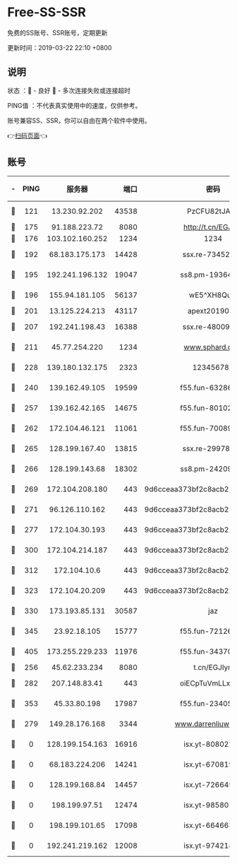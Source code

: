 # Free-SS-SSR

免费的SS账号、SSR账号，定期更新

更新时间：2019-03-22 22:10 +0800

## 说明

状态     ：🙂 - 良好 🙁 - 多次连接失败或连接超时

PING值   ：不代表真实使用中的速度，仅供参考。

账号兼容SS、SSR，你可以自由在两个软件中使用。

👉[扫码页面](https://liesauer.github.io/Free-SS-SSR/)👈

## 账号

|-|PING|服务器|端口|密码|加密方式|区域|
|:----:|:----:|:-----:|-----:|:----:|:----:|:----:|
|🙂|121|13.230.92.202|43538|PzCFU82tJAdZ|aes-256-cfb|JP|
|🙂|175|91.188.223.72|8080|http://t.cn/EGJIyrl|rc4-md5|RU|
|🙂|176|103.102.160.252|1234|1234|rc4-md5|JP|
|🙂|192|68.183.175.173|14428|ssx.re-73452986|aes-256-cfb|US|
|🙂|195|192.241.196.132|19047|ss8.pm-19364994|aes-256-cfb|US|
|🙂|196|155.94.181.105|56137|wE5^XH8Quw|aes-256-cfb|US|
|🙂|201|13.125.224.213|43117|apext2019005|chacha20|KR|
|🙂|207|192.241.198.43|16388|ssx.re-48009112|aes-256-cfb|US|
|🙂|211|45.77.254.220|1234|www.sphard.com|aes-256-cfb|SG|
|🙂|228|139.180.132.175|2323|123456789|aes-256-cfb|SG|
|🙂|240|139.162.49.105|19599|f55.fun-63286751|aes-256-cfb|SG|
|🙂|257|139.162.42.165|14675|f55.fun-80102385|aes-256-cfb|SG|
|🙂|262|172.104.46.121|11061|f55.fun-70089612|aes-256-cfb|SG|
|🙂|265|128.199.167.40|13815|ssx.re-29978832|aes-256-cfb|SG|
|🙂|266|128.199.143.68|18302|ss8.pm-24209175|aes-256-cfb|SG|
|🙂|269|172.104.208.180|443|9d6cceaa373bf2c8acb22e60b6a58be6|aes-256-cfb|US|
|🙂|271|96.126.110.162|443|9d6cceaa373bf2c8acb22e60b6a58be6|aes-256-cfb|US|
|🙂|277|172.104.30.193|443|9d6cceaa373bf2c8acb22e60b6a58be6|aes-256-cfb|US|
|🙂|300|172.104.214.187|443|9d6cceaa373bf2c8acb22e60b6a58be6|aes-256-cfb|US|
|🙂|312|172.104.10.6|443|9d6cceaa373bf2c8acb22e60b6a58be6|aes-256-cfb|US|
|🙂|323|172.104.20.209|443|9d6cceaa373bf2c8acb22e60b6a58be6|aes-256-cfb|US|
|🙂|330|173.193.85.131|30587|jaz|aes-256-cfb|US|
|🙂|345|23.92.18.105|15777|f55.fun-72126030|aes-256-cfb|US|
|🙂|405|173.255.229.233|11976|f55.fun-34370951|aes-256-cfb|US|
|🙂|256|45.62.233.234|8080|t.cn/EGJIyrl|rc4-md5|CA|
|🙂|282|207.148.83.41|443|oiECpTuVmLLxk4Ts|aes-256-cfb|AU|
|🙂|353|45.33.80.198|17987|f55.fun-23405054|aes-256-cfb|US|
|🙁|279|149.28.176.168|3344|www.darrenliuwei.com|aes-256-cfb|AU|
|🙁|0|128.199.154.163|16916|isx.yt-80802221|aes-256-cfb|SG|
|🙁|0|68.183.224.206|14241|isx.yt-67081924|aes-256-cfb|SG|
|🙁|0|128.199.168.84|14457|isx.yt-72664924|aes-256-cfb|SG|
|🙁|0|198.199.97.51|12474|isx.yt-98580755|aes-256-cfb|US|
|🙁|0|198.199.101.65|17098|isx.yt-66466374|aes-256-cfb|US|
|🙁|0|192.241.219.162|12008|isx.yt-97421893|aes-256-cfb|US|
